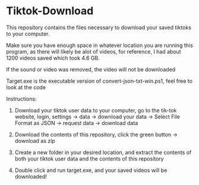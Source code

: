 # Tiktok-Download
This repository contains the files necessary to download your saved tiktoks to your computer.

Make sure you have enough space in whatever location you are running this program, as there will likely be alot of videos,
for reference, I had about 1200 videos saved which took 4.6 GB. 

If the sound or video was removed, the video will not be downloaded

Target.exe is the executable version of convert-json-txt-win.ps1, feel free to look at the code

Instructions:

1. Download your tiktok user data to your computer, go to the tik-tok website,
   login, settings -> data -> download your data -> Select File Format as JSON -> request data -> download data

2. Download the contents of this repository, click the green button -> download as zip

3. Create a new folder in your desired location, and extract the contents of both your tiktok user data and the contents of this repository

4. Double click and run target.exe, and your saved videos will be downloaded!


